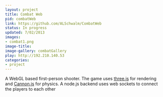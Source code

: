 ```yaml
---
layout: project
title: Combat Web
pid: combatWeb
link: https://github.com/ALSchwalm/CombatWeb
status: In progress
updated: 7/02/2013
images:
- combat1.png
image-title:
image-gallery: combatGallery
play: http://192.210.140.53
categories:
- project
---
```


A WebGL based first-person shooter. The game uses [three.js][three] for rendering and
[Cannon.js][cannon] for physics. A node.js backend uses web sockets to connect the
players to each other

[three]: http://threejs.org/
[cannon]: http://cannonjs.org/
